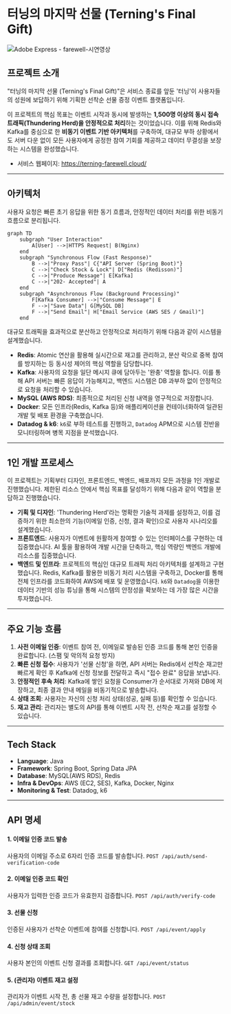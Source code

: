 # 터닝의 마지막 선물 (Terning's Final Gift)


![Adobe Express - farewell-시연영상](https://github.com/user-attachments/assets/75e8dfd7-4c84-49e6-b74a-561d1c4868c1)



## 프로젝트 소개

"터닝의 마지막 선물 (Terning's Final Gift)"은 서비스 종료를 앞둔 '터닝'이 사용자들의 성원에 보답하기 위해 기획한 선착순 선물 증정 이벤트 플랫폼입니다.

이 프로젝트의 핵심 목표는 이벤트 시작과 동시에 발생하는 **1,500명 이상의 동시 접속 트래픽(Thundering Herd)을 안정적으로 처리**하는 것이었습니다. 이를 위해 Redis와 Kafka를 중심으로 한 **비동기 이벤트 기반 아키텍처**를 구축하여, 대규모 부하 상황에서도 서버 다운 없이 모든 사용자에게 공정한 참여 기회를 제공하고 데이터 무결성을 보장하는 시스템을 완성했습니다.

- 서비스 웹페이지: https://terning-farewell.cloud/

---

## 아키텍처

사용자 요청은 빠른 초기 응답을 위한 동기 흐름과, 안정적인 데이터 처리를 위한 비동기 흐름으로 분리됩니다.

```mermaid
graph TD
    subgraph "User Interaction"
        A[User] -->|HTTPS Request| B(Nginx)
    end
    subgraph "Synchronous Flow (Fast Response)"
        B -->|"Proxy Pass"| C{"API Server (Spring Boot)"}
        C -->|"Check Stock & Lock"| D["Redis (Redisson)"]
        C -->|"Produce Message"| E[Kafka]
        C -->|"202- Accepted"| A
    end
    subgraph "Asynchronous Flow (Background Processing)"
        F[Kafka Consumer] -->|"Consume Message"| E
        F -->|"Save Data"| G[MySQL DB]
        F -->|"Send Email"| H["Email Service (AWS SES / Gmail)"]
    end
```

대규모 트래픽을 효과적으로 분산하고 안정적으로 처리하기 위해 다음과 같이 시스템을 설계했습니다.

* **Redis**: Atomic 연산을 활용해 실시간으로 재고를 관리하고, 분산 락으로 중복 참여를 방지하는 등 동시성 제어의 핵심 역할을 담당합니다.
* **Kafka**: 사용자의 요청을 일단 메시지 큐에 담아두는 '완충' 역할을 합니다. 이를 통해 API 서버는 빠른 응답이 가능해지고, 백엔드 시스템은 DB 과부하 없이 안정적으로 요청을 처리할 수 있습니다.
* **MySQL (AWS RDS)**: 최종적으로 처리된 신청 내역을 영구적으로 저장합니다.
* **Docker**: 모든 인프라(Redis, Kafka 등)와 애플리케이션을 컨테이너화하여 일관된 개발 및 배포 환경을 구축했습니다.
* **Datadog & k6**: `k6`로 부하 테스트를 진행하고, `Datadog` APM으로 시스템 전반을 모니터링하며 병목 지점을 분석했습니다.

---

## 1인 개발 프로세스

이 프로젝트는 기획부터 디자인, 프론트엔드, 백엔드, 배포까지 모든 과정을 1인 개발로 진행했습니다. 제한된 리소스 안에서 핵심 목표를 달성하기 위해 다음과 같이 역할을 분담하고 진행했습니다.

* **기획 및 디자인**: 'Thundering Herd'라는 명확한 기술적 과제를 설정하고, 이를 검증하기 위한 최소한의 기능(이메일 인증, 신청, 결과 확인)으로 사용자 시나리오를 설계했습니다.
* **프론트엔드**: 사용자가 이벤트에 원활하게 참여할 수 있는 인터페이스를 구현하는 데 집중했습니다. AI 툴을 활용하여 개발 시간을 단축하고, 핵심 역량인 백엔드 개발에 리소스를 집중했습니다.
* **백엔드 및 인프라**: 프로젝트의 핵심인 대규모 트래픽 처리 아키텍처를 설계하고 구현했습니다. Redis, Kafka를 활용한 비동기 처리 시스템을 구축하고, Docker를 통해 전체 인프라를 코드화하여 AWS에 배포 및 운영했습니다. `k6`와 `Datadog`을 이용한 데이터 기반의 성능 튜닝을 통해 시스템의 안정성을 확보하는 데 가장 많은 시간을 투자했습니다.

---

## 주요 기능 흐름

1.  **사전 이메일 인증**: 이벤트 참여 전, 이메일로 발송된 인증 코드를 통해 본인 인증을 완료합니다. (스팸 및 악의적 요청 방지)
2.  **빠른 신청 접수**: 사용자가 '선물 신청'을 하면, API 서버는 Redis에서 선착순 재고만 빠르게 확인 후 Kafka에 신청 정보를 전달하고 즉시 "접수 완료" 응답을 보냅니다.
3.  **안정적인 후속 처리**: Kafka에 쌓인 요청을 Consumer가 순서대로 가져와 DB에 저장하고, 최종 결과 안내 메일을 비동기적으로 발송합니다.
4.  **상태 조회**: 사용자는 자신의 신청 처리 상태(성공, 실패 등)를 확인할 수 있습니다.
5.  **재고 관리**: 관리자는 별도의 API를 통해 이벤트 시작 전, 선착순 재고를 설정할 수 있습니다.

---

## Tech Stack

* **Language**: Java
* **Framework**: Spring Boot, Spring Data JPA
* **Database**: MySQL(AWS RDS), Redis
* **Infra & DevOps**: AWS (EC2, SES), Kafka, Docker, Nginx
* **Monitoring & Test**: Datadog, k6

---

## API 명세

#### **1. 이메일 인증 코드 발송**

사용자의 이메일 주소로 6자리 인증 코드를 발송합니다.
`POST /api/auth/send-verification-code`

#### **2. 이메일 인증 코드 확인**

사용자가 입력한 인증 코드가 유효한지 검증합니다.
`POST /api/auth/verify-code`

#### **3. 선물 신청**

인증된 사용자가 선착순 이벤트에 참여를 신청합니다.
`POST /api/event/apply`

#### **4. 신청 상태 조회**

사용자 본인의 이벤트 신청 결과를 조회합니다.
`GET /api/event/status`

#### **5. (관리자) 이벤트 재고 설정**

관리자가 이벤트 시작 전, 총 선물 재고 수량을 설정합니다.
`POST /api/admin/event/stock`
